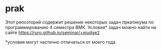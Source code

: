 # prak
Этот репозторий содержит решение некоторых задач пркатикума по программированию 4 семестра ВМК.
Условия* задач можно найти на сайте https://ruro.github.io/seminar/+ejudge2

*условия могут частично отличаться от моего года
